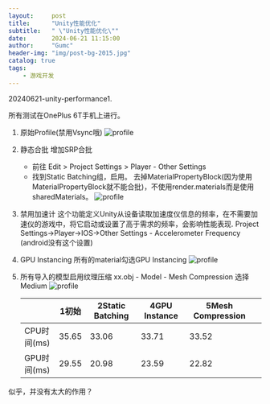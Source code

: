 ```yaml
---
layout:     post
title:      "Unity性能优化"
subtitle:   " \"Unity性能优化\""
date:       2024-06-21 11:15:00
author:     "Gumc"
header-img: "img/post-bg-2015.jpg"
catalog: true
tags:
    - 游戏开发
---
```

20240621-unity-performance1.

所有测试在OnePlus 6T手机上进行。

1. 原始Profile(禁用Vsync哦)
   ![profile](/img/2023/20240621-unity-performance1.png)
2. 静态合批
   增加SRP合批

   * 前往 Edit > Project Settings > Player - Other Settings
   * 找到Static Batching组，启用。
     去掉MaterialPropertyBlock(因为使用MaterialPropertyBlock就不能合批)，不使用render.materials而是使用sharedMaterials。
     ![profile](/img/2023/20240621-unity-performance2.png)
3. 禁用加速计
   这个功能定义Unity从设备读取加速度仪信息的频率，在不需要加速仪的游戏中，将它启动或设置了高于需求的频率，会影响性能表现.
   Project Settings->Player->IOS->Other Settings - Accelerometer Frequency  (android没有这个设置)
4. GPU Instancing
   所有的material勾选GPU Instancing
   ![profile](/img/2023/20240621-unity-performance4.png)
5. 所有导入的模型启用纹理压缩
   xx.obj - Model - Mesh Compression 选择Medium
   ![profile](/img/2023/20240621-unity-performance5.png)

   |             | 1初始 | 2Static Batching | 4GPU Instance | 5Mesh Compression |  |
   | ----------- | ----- | ---------------- | ------------- | ----------------- | - |
   | CPU时间(ms) | 35.65 | 33.06            | 33.71         | 33.52             |  |
   | GPU时间(ms) | 29.55 | 20.98            | 23.59         | 22.82             |  |

似乎，并没有太大的作用？